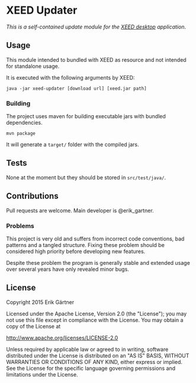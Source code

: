 # XEED Updater
*This is a self-contained update module for the [XEED desktop](https://github.com/ErikGartner/xeed-legacy) application*.

## Usage
This module intended to bundled with XEED as resource and not intended for standalone usage.

It is executed with the following arguments by XEED:
```
java -jar xeed-updater [download url] [xeed.jar path]
```

### Building
The project uses maven for building executable jars with bundled dependencies.
```
mvn package
```
It will generate a ```target/``` folder with the compiled jars.

## Tests
None at the moment but they should be stored in ```src/test/java/```.

## Contributions
Pull requests are welcome. Main developer is @erik_gartner.

### Problems
This project is very old and suffers from incorrect code conventions, bad patterns and a tangled structure. Fixing these problem should be considered high priority before developing new features.

Despite these problem the program is generally stable and extended usage over several years have only revealed minor bugs.

## License
Copyright 2015 Erik Gärtner

Licensed under the Apache License, Version 2.0 (the "License");
you may not use this file except in compliance with the License.
You may obtain a copy of the License at

http://www.apache.org/licenses/LICENSE-2.0

Unless required by applicable law or agreed to in writing, software
distributed under the License is distributed on an "AS IS" BASIS,
WITHOUT WARRANTIES OR CONDITIONS OF ANY KIND, either express or implied.
See the License for the specific language governing permissions and
limitations under the License.
